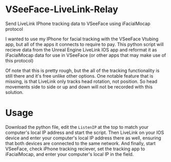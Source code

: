 # VSeeFace-LiveLink-Relay
Send LiveLink IPhone tracking data to VSeeFace using iFacialMocap protocol

I wanted to use my IPhone for facial tracking with the VSeeFace Vtubing app, but all of the apps it connects to require to pay.
This python script will recieve data from the Unreal Engine LiveLink IOS app and reformat it as iFacialMocap data for use in VSeeFace (or other apps that may make use of this protocol)

Of note that this is pretty rough, but the all of the tracking functionality is still there and it's free unlike other options.
One notable feature that is missing, is that LiveLink only tracks head rotation, not position. So head movements side to side or up and down will not be recorded with this solution.

# Usage
Download the python file, edit the `ListenIP` at the top to match your computer's local IP address and start the script. Then LiveLink on your IOS device and enter your computer's local IP address there as well, ensuring that both devices are connected to the same network. And finally, start VSeeFace, check iPhone tracking reciever, set the tracking app to iFacialMocap, and enter your computer's local IP in the field.
